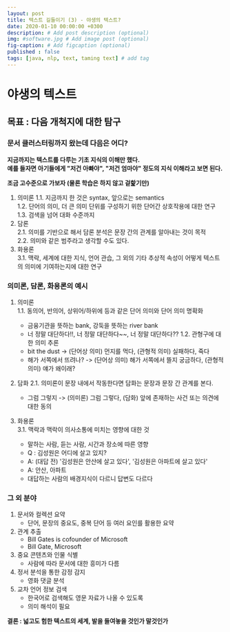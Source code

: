 ```yaml
---
layout: post
title: 텍스트 길들이기 (3) - 야생의 텍스트?
date: 2020-01-10 00:00:00 +0300
description: # Add post description (optional)
img: #software.jpg # Add image post (optional)
fig-caption: # Add figcaption (optional)
published : false
tags: [java, nlp, text, taming text] # add tag
---
```


# 야생의 텍스트
## 목표 : 다음 개척지에 대한 탐구
 
### 문서 클러스터링까지 왔는데 다음은 어디?
**지금까지는 텍스트를 다루는 기초 지식의 이해만 했다.**  
**예를 들자면 아기들에게 "저건 아빠야", "저건 엄마야" 정도의 지식 이해라고 보면 된다.**  

**조금 고수준으로 가보자 (물론 학습은 하지 않고 겉핥기만)**
1. 의미론
1.1. 지금까지 한 것은  syntax, 앞으로는 semantics  
1.2. 단어의 의미, 더 큰 의미 단위를 구성하기 위한 단어간 상호작용에 대한 연구  
1.3. 검색을 넘어 대화 수준까지
2. 담론  
2.1. 의미를 기반으로 해서 담론 분석은 문장 간의 관계를 알아내는 것이 목적  
2.2. 의미와 같은 범주라고 생각할 수도 있다.
3. 화용론  
3.1. 맥락, 세계에 대한 지식, 언어 관습, 그 외의 기타 추상적 속성이 어떻게 텍스트의 의미에 기여하는지에 대한 연구

### 의미론, 담론, 화용론의 예시
1. 의미론  
1.1. 동의어, 반의어, 상위어/하위에 등과 같은 단어 의미와 단어 의미 명확화        
   * 금융기관을 뜻하는 bank, 강둑을 뜻하는 river bank
   * 너 정말 대단하다!!, 너 정말 대단하다~~, 너 정말 대단하다??
1.2. 관형구에 대한 의미 추론  
   * bit the dust -> (단어상 의미) 먼지를 먹다, (관형적 의미) 실패하다, 죽다
   * 해가 서쪽에서 뜨려나? -> (단어상 의미) 해가 서쪽에서 뜰지 궁금하다, (관형적 의미) 얘가 왜이래?  
   
2. 담화
2.1. 의미론이 문장 내에서 작동한다면 담화는 문장과 문장 간 관계를 본다.
   * 그럼 그렇지 -> (의미론) 그럼 그렇다, (담화) 앞에 존재하는 사건 또는 의견에 대한 동의  

3. 화용론  
3.1. 맥락과 맥락이 의사소통에 미치는 영향에 대한 것
   * 말하는 사람, 듣는 사람, 시간과 장소에 따른 영향  
   * Q : 김성원은 어디에 살고 있지?  
   * A: (대답 전) '김성원은 안산에 살고 있다', '김성원은 아파트에 살고 있다'
   * A: 안산, 아파트
   * 대답하는 사람의 배경지식이 다르니 답변도 다르다
   
### 그 외 분야
1. 문서와 컬렉션 요약
   * 단어, 문장의 중요도, 중복 단어 등 여러 요인를 활용한 요약
2. 관계 추출
   * Bill Gates is cofounder of Microsoft
   * Bill Gate, Microsoft
3. 중요 콘텐츠와 인물 식별  
   * 사람에 따라 문서에 대한 흥미가 다름
4. 정서 분석을 통한 감정 감지  
   * 영화 댓글 분석
5. 교차 언어 정보 검색
   * 한국어로 검색해도 영문 자료가 나올 수 있도록  
   * 의미 해석이 필요  

**결론 : 넓고도 험한 텍스트의 세계, 발을 들여놓을 것인가 말것인가**
